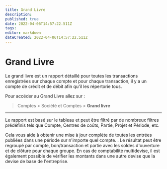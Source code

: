 ```yaml
---
title: Grand Livre
description: 
published: true
date: 2022-04-06T14:57:22.511Z
tags: 
editor: markdown
dateCreated: 2022-04-06T14:57:22.511Z
---
```


# Grand Livre

Le grand livre est un rapport détaillé pour toutes les transactions enregistrées sur chaque compte et pour chaque transaction, il y a un compte de crédit et de débit afin qu'il les répertorie tous.


Pour accéder au Grand Livre allez sur :

> Comptes > Société et Comptes > **Grand livre**

---

Le rapport est basé sur le tableau et peut être filtré par de nombreux filtres prédéfinis tels que Compte, Centres de coûts, Partie, Projet et Période, etc. 

Cela vous aide à obtenir une mise à jour complète de toutes les entrées publiées dans une période sur n'importe quel compte. . Le résultat peut être regroupé par compte, bon/transaction et partie avec les soldes d'ouverture et de clôture pour chaque groupe. En cas de comptabilité multidevise, il est également possible de vérifier les montants dans une autre devise que la devise de base de l'entreprise.
